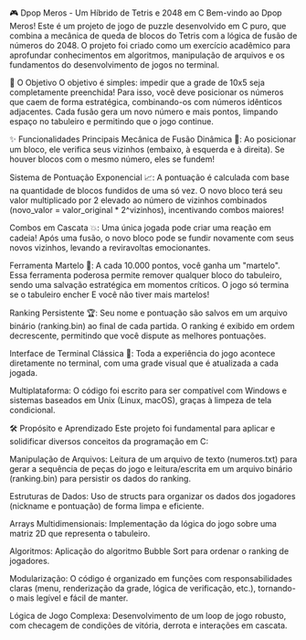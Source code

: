 🎮 Dpop Meros - Um Híbrido de Tetris e 2048 em C
Bem-vindo ao Dpop Meros! Este é um projeto de jogo de puzzle desenvolvido em C puro, que combina a mecânica de queda de blocos do Tetris com a lógica de fusão de números do 2048. O projeto foi criado como um exercício acadêmico para aprofundar conhecimentos em algoritmos, manipulação de arquivos e os fundamentos do desenvolvimento de jogos no terminal.

🎯 O Objetivo
O objetivo é simples: impedir que a grade de 10x5 seja completamente preenchida! Para isso, você deve posicionar os números que caem de forma estratégica, combinando-os com números idênticos adjacentes. Cada fusão gera um novo número e mais pontos, limpando espaço no tabuleiro e permitindo que o jogo continue.

✨ Funcionalidades Principais
Mecânica de Fusão Dinâmica 🧠: Ao posicionar um bloco, ele verifica seus vizinhos (embaixo, à esquerda e à direita). Se houver blocos com o mesmo número, eles se fundem!

Sistema de Pontuação Exponencial 📈: A pontuação é calculada com base na quantidade de blocos fundidos de uma só vez. O novo bloco terá seu valor multiplicado por 2 elevado ao número de vizinhos combinados (novo_valor = valor_original * 2^vizinhos), incentivando combos maiores!

Combos em Cascata 💥: Uma única jogada pode criar uma reação em cadeia! Após uma fusão, o novo bloco pode se fundir novamente com seus novos vizinhos, levando a reviravoltas emocionantes.

Ferramenta Martelo 🔨: A cada 10.000 pontos, você ganha um "martelo". Essa ferramenta poderosa permite remover qualquer bloco do tabuleiro, sendo uma salvação estratégica em momentos críticos. O jogo só termina se o tabuleiro encher E você não tiver mais martelos!

Ranking Persistente 🏆: Seu nome e pontuação são salvos em um arquivo binário (ranking.bin) ao final de cada partida. O ranking é exibido em ordem decrescente, permitindo que você dispute as melhores pontuações.

Interface de Terminal Clássica 👾: Toda a experiência do jogo acontece diretamente no terminal, com uma grade visual que é atualizada a cada jogada.

Multiplataforma: O código foi escrito para ser compatível com Windows e sistemas baseados em Unix (Linux, macOS), graças à limpeza de tela condicional.

🛠️ Propósito e Aprendizado
Este projeto foi fundamental para aplicar e solidificar diversos conceitos da programação em C:

Manipulação de Arquivos: Leitura de um arquivo de texto (numeros.txt) para gerar a sequência de peças do jogo e leitura/escrita em um arquivo binário (ranking.bin) para persistir os dados do ranking.

Estruturas de Dados: Uso de structs para organizar os dados dos jogadores (nickname e pontuação) de forma limpa e eficiente.

Arrays Multidimensionais: Implementação da lógica do jogo sobre uma matriz 2D que representa o tabuleiro.

Algoritmos: Aplicação do algoritmo Bubble Sort para ordenar o ranking de jogadores.

Modularização: O código é organizado em funções com responsabilidades claras (menu, renderização da grade, lógica de verificação, etc.), tornando-o mais legível e fácil de manter.

Lógica de Jogo Complexa: Desenvolvimento de um loop de jogo robusto, com checagem de condições de vitória, derrota e interações em cascata.
